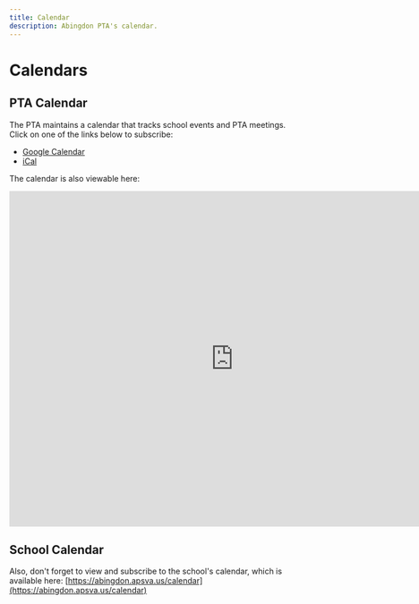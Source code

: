 ```yaml
---
title: Calendar
description: Abingdon PTA's calendar.
---
```


# Calendars

## PTA Calendar

The PTA maintains a calendar that tracks school events and PTA meetings. Click on one of the links below to subscribe:

- [Google Calendar](https://calendar.google.com/calendar/r?cid=abingdonptacommunications@gmail.com)
- [iCal](webcal://calendar.google.com/calendar/ical/abingdonptacommunications@gmail.com/public/basic.ics)

The calendar is also viewable here:

<iframe src="https://calendar.google.com/calendar/embed?src=abingdonptacommunications@gmail.com&ctz=America%2FNew_York" style="border: 0" width="800" height="600" frameborder="0" scrolling="no"></iframe>

## School Calendar

Also, don't forget to view and subscribe to the school's calendar, which is available here: [https://abingdon.apsva.us/calendar](https://abingdon.apsva.us/calendar)